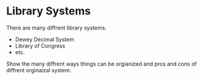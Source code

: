 # Library Systems
There are many diffrent library systems. 
* Dewey Decimal System
* Library of Congress
* etc. 

Show the many diffrent ways things can be orgianized and pros and cons of diffrent orginaizal system.
